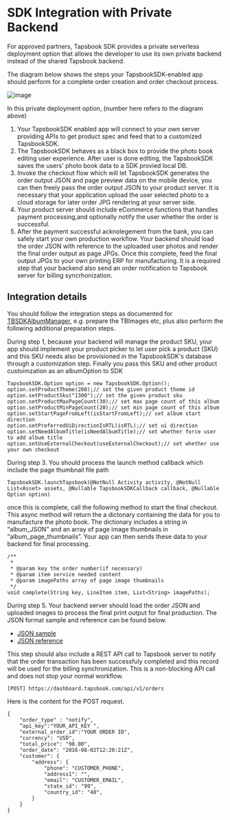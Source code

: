 # SDK Integration with Private Backend

For approved partners, Tapsbook SDK provides a private serverless deployment option that allows the developer to use its own private backend instead of the shared Tapsbook backend.

The diagram below shows the steps your TapsbookSDK-enabled app should perform for a complete order creation and order checkout process.

![image](https://cloud.githubusercontent.com/assets/842068/18487269/9331a440-79c2-11e6-9d46-e0afb132fc18.png)

In this private deployment option, (number here refers to the diagram above) 

1. Your TapsbookSDK enabled app will connect to your own server providing APIs to get product spec and feed that to a customized TapsbookSDK. 
2. The TapsbookSDK behaves as a black box to provide the photo book editing user experience. After user is done editing, the TapsbookSDK saves the users' photo book data to a SDK provied local DB. 
3. Invoke the checkout flow which will let TapsbookSDK generates the order output JSON and page preview data on the mobile device, you can then freely pass the order output JSON to your product server. It is necessary that your application upload the user selected photo to a cloud storage for later order JPG rendering at your server side.
4. Your product server should include eCommerce functions that handles payment processing,and optionally notify the user whether the order is successful.
5. After the payment successful acknolegement from the bank, you can safely start your own production workflow. Your backend should load the order JSON with reference to the uploaded user photos and render the final order output as page JPGs. Once this complete, feed the final output JPGs to your own printing ERP for manufacturing. It is a required step that your backend also send an order notification to Tapsbook server for billing syncrhonization. 

## Integration details
You should follow the integration steps as documented for [TBSDKAlbumManager](http://tapsbook.com/doc/Classes/TBSDKAlbumManager.html), e.g. prepare the TBImages etc, plus also perform the following additional preparation steps.

During step 1, because your backend will manage the product SKU, your app should implement your product picker to let user pick a product (SKU) and this SKU needs also be provisioned in the TapsbookSDK's database through a customization step.  Finally you pass this SKU and other product custoimzation as an albumOption to SDK  
````
TapsbookSDK.Option option = new TapsbookSDK.Option();
option.setProductTheme(200);// set the given product theme id
option.setProductSku("1300");// set the given product sku
option.setProductMaxPageCount(30);// set max page count of this album
option.setProductMinPageCount(20);// set min page count of this album
option.setStartPageFromLeft(isStartFromLeft);// set album start direction
option.setPreferredUiDirectionIsRTL(isRTL);// set ui direction
option.setNeedAlbumTitle(isNeedAlbumTitle);// set whether force user to add album title
option.setUseExternalCheckout(useExternalCheckout);// set whether use your own checkout
````

During step 3. You should process the launch method callback which include the page thumbnail file path
````
TapsbookSDK.launchTapsbook(@NotNull Activity activity, @NotNull List<Asset> assets, @Nullable TapsbookSDKCallback callback, @Nullable Option option)
````
once this is complete, call the following method to start the final checkout. This async method will return the a dictonary containing the data for you to manufacture the photo book. The dictionary includes a string in “album_JSON” and an array of page image thumbnails in “album_page_thumbnails”. Your app can then sends these data to your backend for final processing.
````
/**
 *
 * @param key the order number(if necessary)
 * @param item service needed content
 * @param imagePaths array of page image thumbnails
 */
void complete(String key, LineItem item, List<String> imagePaths);
````

During step 5. Your backend server should load the order JSON and uploaded images to process the final print output for final production.  The JSON format sample and reference can be found below.
- [JSON sample](https://github.com/tapsbook/photobookSDK-iOS/blob/master/Doc/sample_album.json)
- [JSON reference](https://github.com/tapsbook/photobookSDK-iOS/blob/master/Doc/sample_json_info.md)

This step should also include a REST API call to Tapsbook server to notify that the order transaction has been successfuly completed and this record will be used for the billing synchronization. This is a non-blocking API call and does not stop your normal workflow.
````
[POST] https://dashboard.tapsbook.com/api/v1/orders
````
Here is the content for the POST request.
````
{
    "order_type" : "notify",
    “api_key":"YOUR_API_KEY ",
    "external_order_id":"YOUR ORDER ID",
    "currency": "USD",
    "total_price": "98.00",
    "order_date": "2016-08-02T12:20:21Z",
    "customer": {
        "address": {
            "phone": "CUSTOMER_PHONE",
            "address1": "",
            "email": "CUSTOMER_EMAIL",
            "state_id": "99",
            "country_id": "48",
        }
    }
}
````
